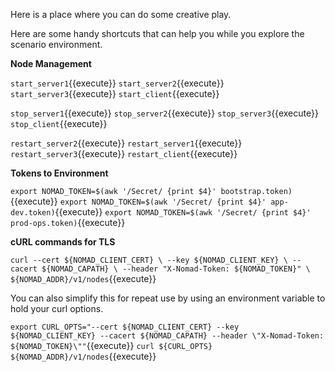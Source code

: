 Here is a place where you can do some creative play.

Here are some handy shortcuts that can help you while you explore the scenario
environment.

**Node Management**

`start_server1`{{execute}}
`start_server2`{{execute}}
`start_server3`{{execute}}
`start_client`{{execute}}

`stop_server1`{{execute}}
`stop_server2`{{execute}}
`stop_server3`{{execute}}
`stop_client`{{execute}}

`restart_server2`{{execute}}
`restart_server1`{{execute}}
`restart_server3`{{execute}}
`restart_client`{{execute}}


**Tokens to Environment**

`export NOMAD_TOKEN=$(awk '/Secret/ {print $4}' bootstrap.token)`{{execute}}
`export NOMAD_TOKEN=$(awk '/Secret/ {print $4}' app-dev.token)`{{execute}}
`export NOMAD_TOKEN=$(awk '/Secret/ {print $4}' prod-ops.token)`{{execute}}

**cURL commands for TLS**

`
curl --cert ${NOMAD_CLIENT_CERT} \
  --key ${NOMAD_CLIENT_KEY} \
  --cacert ${NOMAD_CAPATH} \
  --header "X-Nomad-Token: ${NOMAD_TOKEN}" \
  ${NOMAD_ADDR}/v1/nodes
`{{execute}}

You can also simplify this for repeat use by using an environment variable to 
hold your curl options.

`export CURL_OPTS="--cert ${NOMAD_CLIENT_CERT} --key ${NOMAD_CLIENT_KEY} --cacert ${NOMAD_CAPATH} --header \"X-Nomad-Token: ${NOMAD_TOKEN}\""`{{execute}}
`curl ${CURL_OPTS} ${NOMAD_ADDR}/v1/nodes`{{execute}}
